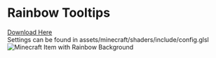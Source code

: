 # Rainbow Tooltips
[Download Here](https://github.com/TacnaynDev/Resource-Packs-Demo/blob/main/Info/Downloads/Rainbow%20Tooltips.zip)  
Settings can be found in assets/minecraft/shaders/include/config.glsl
![Minecraft Item with Rainbow Background](https://raw.githubusercontent.com/TacnaynDev/Resource-Packs-Demo/main/img/rainbow_tooltips_thumb.gif)  